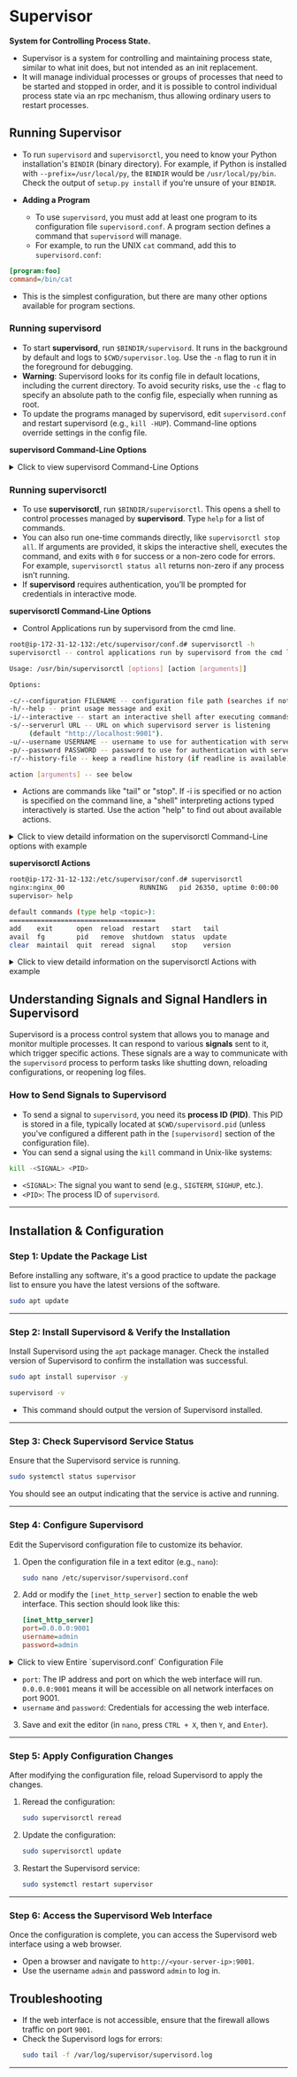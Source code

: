 # Supervisor
**System for Controlling Process State.**
- Supervisor is a system for controlling and maintaining process state, similar to what init does, but not intended as an init replacement.
- It will manage individual processes or groups of processes that need to be started and stopped in order, and it is possible to control individual process state via an rpc mechanism, thus allowing ordinary users to restart processes.

## Running Supervisor
- To run `supervisord` and `supervisorctl`, you need to know your Python installation's `BINDIR` (binary directory). For example, if Python is installed with `--prefix=/usr/local/py`, the `BINDIR` would be `/usr/local/py/bin`. Check the output of `setup.py install` if you're unsure of your `BINDIR`.

- **Adding a Program**
  - To use `supervisord`, you must add at least one program to its configuration file `supervisord.conf`. A program section defines a command that `supervisord` will manage.
  - For example, to run the UNIX `cat` command, add this to `supervisord.conf`:  
```ini
[program:foo]
command=/bin/cat
```  
- This is the simplest configuration, but there are many other options available for program sections.

### Running supervisord
- To start **supervisord**, run `$BINDIR/supervisord`. It runs in the background by default and logs to `$CWD/supervisor.log`. Use the `-n` flag to run it in the foreground for debugging.
- **Warning**: Supervisord looks for its config file in default locations, including the current directory. To avoid security risks, use the `-c` flag to specify an absolute path to the config file, especially when running as root.
- To update the programs managed by supervisord, edit `supervisord.conf` and restart supervisord (e.g., `kill -HUP`). Command-line options override settings in the config file.

**supervisord Command-Line Options**
<details>
     <summary>Click to view supervisord Command-Line Options</summary>



| **Option**                     | **Description**                                                                 | **Example Usage**                                                                 |
|---------------------------------|---------------------------------------------------------------------------------|-----------------------------------------------------------------------------------|
| `-c FILE`, `--configuration=FILE` | Path to the supervisord configuration file.                                     | `supervisord -c /etc/supervisord.conf`                                           |
| `-n`, `--nodaemon`              | Run supervisord in the foreground (not as a daemon).                            | `supervisord -n`                                                                 |
| `-s`, `--silent`                | Suppress output to stdout.                                                      | `supervisord -s`                                                                 |
| `-h`, `--help`                  | Display help information for supervisord commands.                              | `supervisord -h`                                                                 |
| `-u USER`, `--user=USER`        | Set the UNIX user (username or numeric ID) to run supervisord as.               | `supervisord -u myuser`                                                          |
| `-m OCTAL`, `--umask=OCTAL`     | Set the umask for supervisord (e.g., 022).                                      | `supervisord -m 022`                                                             |
| `-d PATH`, `--directory=PATH`   | Change to this directory before daemonizing.                                    | `supervisord -d /var/www`                                                        |
| `-l FILE`, `--logfile=FILE`     | Specify the path for the supervisord activity log file.                         | `supervisord -l /var/log/supervisord.log`                                        |
| `-y BYTES`, `--logfile_maxbytes=BYTES` | Set the maximum size of the log file before rotation (e.g., 1MB, 1GB).      | `supervisord -y 10MB`                                                            |
| `-z NUM`, `--logfile_backups=NUM` | Number of backup log files to keep.                                           | `supervisord -z 5`                                                               |
| `-e LEVEL`, `--loglevel=LEVEL`  | Set the logging level (trace, debug, info, warn, error, critical).              | `supervisord -e debug`                                                           |
| `-j FILE`, `--pidfile=FILE`     | Specify the file to store the supervisord process ID (PID).                     | `supervisord -j /var/run/supervisord.pid`                                        |
| `-i STRING`, `--identifier=STRING` | Set an identifier for this supervisord instance.                              | `supervisord -i mysupervisor`                                                    |
| `-q PATH`, `--childlogdir=PATH` | Directory for storing child process logs (must exist).                          | `supervisord -q /var/log/supervisor/childlogs`                                   |
| `-k`, `--nocleanup`             | Prevent cleanup of old AUTO process log files at startup.                       | `supervisord -k`                                                                 |
| `-a NUM`, `--minfds=NUM`        | Minimum number of file descriptors required for supervisord to start.           | `supervisord -a 1024`                                                            |
| `-t`, `--strip_ansi`            | Strip ANSI escape sequences from child process logs.                            | `supervisord -t`                                                                 |
| `-v`, `--version`               | Display the supervisord version number.                                         | `supervisord -v`                                                                 |
| `--profile_options=LIST`        | Run supervisord under a profiler with options (e.g., cumulative, calls, callers). | `supervisord --profile_options=cumulative,callers`                             |
| `--minprocs=NUM`                | Minimum number of OS process slots required for supervisord to start.            | `supervisord --minprocs=50`                                                       |

### Example Scenarios:
1. **Running with a Custom Configuration File**:
   - Command: `supervisord -c /etc/my_supervisord.conf`
   - Explanation: This starts supervisord using a custom configuration file located at `/etc/my_supervisord.conf`.

2. **Running in Foreground with Debug Logging**:
   - Command: `supervisord -n -e debug`
   - Explanation: This runs supervisord in the foreground with debug-level logging for troubleshooting.

3. **Setting Log File Rotation**:
   - Command: `supervisord -l /var/log/supervisord.log -y 10MB -z 3`
   - Explanation: This sets the log file to rotate when it reaches 10MB, keeping 3 backup copies.

4. **Running as a Specific User**:
   - Command: `supervisord -u myuser`
   - Explanation: This starts supervisord as the user `myuser`.

5. **Preventing Log Cleanup**:
   - Command: `supervisord -k`
   - Explanation: This prevents supervisord from cleaning up old AUTO process log files at startup.
     
</details> 

### Running supervisorctl
- To use **supervisorctl**, run `$BINDIR/supervisorctl`. This opens a shell to control processes managed by **supervisord**. Type `help` for a list of commands.
- You can also run one-time commands directly, like `supervisorctl stop all`. If arguments are provided, it skips the interactive shell, executes the command, and exits with `0` for success or a non-zero code for errors. For example, `supervisorctl status all` returns non-zero if any process isn’t running.
- If **supervisord** requires authentication, you’ll be prompted for credentials in interactive mode.
  
**supervisorctl Command-Line Options**
- Control Applications run by supervisord from the cmd line.
```sh
root@ip-172-31-12-132:/etc/supervisor/conf.d# supervisorctl -h
supervisorctl -- control applications run by supervisord from the cmd line.

Usage: /usr/bin/supervisorctl [options] [action [arguments]]

Options:

-c/--configuration FILENAME -- configuration file path (searches if not given)
-h/--help -- print usage message and exit
-i/--interactive -- start an interactive shell after executing commands
-s/--serverurl URL -- URL on which supervisord server is listening
     (default "http://localhost:9001").
-u/--username USERNAME -- username to use for authentication with server
-p/--password PASSWORD -- password to use for authentication with server
-r/--history-file -- keep a readline history (if readline is available)

action [arguments] -- see below
```
- Actions are commands like "tail" or "stop".  If -i is specified or no action is specified on the command line, a "shell" interpreting actions typed interactively is started.  Use the action "help" to find out about available actions.

<details>
     <summary>Click to view detaild information on the supervisorctl Command-Line options with example</summary>


| **Command**               | **Description**                                                                 | **Example**                                                                 |
|---------------------------|---------------------------------------------------------------------------------|-----------------------------------------------------------------------------|
| `supervisorctl -c FILENAME` | Specify the configuration file path.                                           | `supervisorctl -c /etc/supervisor/supervisord.conf`                        |
| `supervisorctl -h`         | Print the help message and exit.                                               | `supervisorctl -h`                                                         |
| `supervisorctl -i`         | Start an interactive shell after executing commands.                           | `supervisorctl -i`                                                         |
| `supervisorctl -s URL`     | Specify the URL on which supervisord server is listening.                      | `supervisorctl -s http://localhost:9001`                                   |
| `supervisorctl -u USERNAME`| Specify the username for authentication with the server.                       | `supervisorctl -u admin`                                                   |
| `supervisorctl -p PASSWORD`| Specify the password for authentication with the server.                       | `supervisorctl -p password123`                                             |
| `supervisorctl -r`         | Keep a readline history (if readline is available).                            | `supervisorctl -r`                                                         |
| `supervisorctl status`     | Check the status of all managed processes.                                     | `supervisorctl status`                                                     |
| `supervisorctl start <process>` | Start a specific process.                                                | `supervisorctl start my_app`                                               |
| `supervisorctl stop <process>`  | Stop a specific process.                                                | `supervisorctl stop my_app`                                                |
| `supervisorctl restart <process>` | Restart a specific process.                                             | `supervisorctl restart my_app`                                             |
| `supervisorctl reread`     | Reload the configuration files without restarting processes.                   | `supervisorctl reread`                                                     |
| `supervisorctl update`     | Update the process group and start/stop processes as necessary.               | `supervisorctl update`                                                     |
| `supervisorctl reload`     | Restart the supervisord service and reload the configuration.                  | `supervisorctl reload`                                                     |
| `supervisorctl shutdown`   | Shut down the supervisord service.                                             | `supervisorctl shutdown`                                                   |

### Example Usage:
1. **Check the status of all processes:**
   ```bash
   supervisorctl status
   ```

2. **Start a specific process:**
   ```bash
   supervisorctl start my_app
   ```

3. **Restart a specific process:**
   ```bash
   supervisorctl restart my_app
   ```

4. **Reload the configuration:**
   ```bash
   supervisorctl reread
   supervisorctl update
   ```

5. **Shut down supervisord:**
   ```bash
   supervisorctl shutdown
   ```

</details>

**supervisorctl Actions**
```bash
root@ip-172-31-12-132:/etc/supervisor/conf.d# supervisorctl
nginx:nginx_00                   RUNNING   pid 26350, uptime 0:00:00
supervisor> help

default commands (type help <topic>):
=====================================
add    exit      open  reload  restart   start   tail
avail  fg        pid   remove  shutdown  status  update
clear  maintail  quit  reread  signal    stop    version
```

<details>
     <summary>Click to view detaild information on the supervisorctl Actions with example</summary>

| **Command**  | **Description**                                                                 | **Example**                                      |
|--------------|---------------------------------------------------------------------------------|--------------------------------------------------|
| `add`        | Add a process/group to the supervisor control.                                   | `add nginx:nginx_00`                             |
| `exit`       | Exit the supervisorctl interactive shell.                                        | `exit`                                           |
| `open`       | Connect to a remote supervisor process.                                          | `open 172.31.12.132`                             |
| `reload`     | Restart the supervisor process and reload configurations.                        | `reload`                                         |
| `restart`    | Restart a specific process or group.                                             | `restart nginx:nginx_00`                         |
| `start`      | Start a specific process or group.                                               | `start nginx:nginx_00`                           |
| `tail`       | Display the log of a specific process.                                           | `tail nginx:nginx_00`                            |
| `avail`      | List all available programs/groups.                                              | `avail`                                          |
| `fg`         | Bring a process to the foreground (interactive mode).                            | `fg nginx:nginx_00`                              |
| `pid`        | Display the PID of a specific process.                                           | `pid nginx:nginx_00`                             |
| `remove`     | Remove a process/group from the supervisor control.                              | `remove nginx:nginx_00`                          |
| `shutdown`   | Shut down the supervisor process and all its child processes.                    | `shutdown`                                       |
| `status`     | Display the status of all processes/groups.                                      | `status`                                         |
| `update`     | Reload configurations and start/stop processes as necessary.                     | `update`                                         |
| `clear`      | Clear the log of a specific process.                                             | `clear nginx:nginx_00`                           |
| `maintail`   | Display the supervisor main log file.                                            | `maintail`                                       |
| `quit`       | Quit the supervisorctl interactive shell.                                        | `quit`                                           |
| `reread`     | Reload configuration files without restarting processes.                         | `reread`                                         |
| `signal`     | Send a signal to a specific process (e.g., STOP, KILL).                          | `signal TERM nginx:nginx_00`                     |
| `stop`       | Stop a specific process or group.                                                | `stop nginx:nginx_00`                            |
| `version`    | Display the version of the supervisor.                                           | `version`                                        |

This table provides a quick reference for supervisorctl commands and their usage.

</details>

## Understanding Signals and Signal Handlers in Supervisord
Supervisord is a process control system that allows you to manage and monitor multiple processes. It can respond to various **signals** sent to it, which trigger specific actions. These signals are a way to communicate with the `supervisord` process to perform tasks like shutting down, reloading configurations, or reopening log files.

### How to Send Signals to Supervisord
- To send a signal to `supervisord`, you need its **process ID (PID)**. This PID is stored in a file, typically located at `$CWD/supervisord.pid` (unless you've configured a different path in the `[supervisord]` section of the configuration file).
- You can send a signal using the `kill` command in Unix-like systems:

```bash
kill -<SIGNAL> <PID>
```
- `<SIGNAL>`: The signal you want to send (e.g., `SIGTERM`, `SIGHUP`, etc.).
- `<PID>`: The process ID of `supervisord`.

---


## Installation & Configuration
### Step 1: Update the Package List
Before installing any software, it's a good practice to update the package list to ensure you have the latest versions of the software.

```bash
sudo apt update
```

---

### Step 2: Install Supervisord & Verify the Installation
Install Supervisord using the `apt` package manager. Check the installed version of Supervisord to confirm the installation was successful.

```bash
sudo apt install supervisor -y
```

```bash
supervisord -v
```
- This command should output the version of Supervisord installed.
---

### Step 3: Check Supervisord Service Status
Ensure that the Supervisord service is running.

```bash
sudo systemctl status supervisor
```

You should see an output indicating that the service is active and running.

---

### Step 4: Configure Supervisord
Edit the Supervisord configuration file to customize its behavior.

1. Open the configuration file in a text editor (e.g., `nano`):

   ```bash
   sudo nano /etc/supervisor/supervisord.conf
   ```

2. Add or modify the `[inet_http_server]` section to enable the web interface. This section should look like this:

   ```ini
   [inet_http_server]
   port=0.0.0.0:9001
   username=admin
   password=admin
   ```
<details>
   <Summary>Click to view Entire `supervisord.conf` Configuration File</Summary>

```bash
root@ip-172-31-12-132:/etc/supervisor# cat supervisord.conf
; supervisor config file

[unix_http_server]
file=/var/run/supervisor.sock   ; (the path to the socket file)
chmod=0700                       ; sockef file mode (default 0700)

[inet_http_server]
port=0.0.0.0:9001
username=mallick
password=mallick

[supervisord]
logfile=/var/log/supervisor/supervisord.log ; (main log file;default $CWD/supervisord.log)
pidfile=/var/run/supervisord.pid ; (supervisord pidfile;default supervisord.pid)
childlogdir=/var/log/supervisor            ; ('AUTO' child log dir, default $TEMP)

; the below section must remain in the config file for RPC
; (supervisorctl/web interface) to work, additional interfaces may be
; added by defining them in separate rpcinterface: sections
[rpcinterface:supervisor]
supervisor.rpcinterface_factory = supervisor.rpcinterface:make_main_rpcinterface

[supervisorctl]
serverurl=unix:///var/run/supervisor.sock ; use a unix:// URL  for a unix socket

; The [include] section can just contain the "files" setting.  This
; setting can list multiple files (separated by whitespace or
; newlines).  It can also contain wildcards.  The filenames are
; interpreted as relative to this file.  Included files *cannot*
; include files themselves.

[include]
files = /etc/supervisor/conf.d/*.conf
```

</details>

   - `port`: The IP address and port on which the web interface will run. `0.0.0.0:9001` means it will be accessible on all network interfaces on port 9001.
   - `username` and `password`: Credentials for accessing the web interface.

3. Save and exit the editor (in `nano`, press `CTRL + X`, then `Y`, and `Enter`).

---

### Step 5: Apply Configuration Changes
After modifying the configuration file, reload Supervisord to apply the changes.

1. Reread the configuration:

   ```bash
   sudo supervisorctl reread
   ```

2. Update the configuration:

   ```bash
   sudo supervisorctl update
   ```

3. Restart the Supervisord service:

   ```bash
   sudo systemctl restart supervisor
   ```

---

### Step 6: Access the Supervisord Web Interface
Once the configuration is complete, you can access the Supervisord web interface using a web browser.

- Open a browser and navigate to `http://<your-server-ip>:9001`.
- Use the username `admin` and password `admin` to log in.

## Troubleshooting
- If the web interface is not accessible, ensure that the firewall allows traffic on port `9001`.
- Check the Supervisord logs for errors:
  ```bash
  sudo tail -f /var/log/supervisor/supervisord.log
  ```

---



